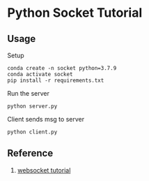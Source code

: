 # Python Socket Tutorial

## Usage
Setup
```
conda create -n socket python=3.7.9
conda activate socket
pip install -r requirements.txt
```

Run the server
```
python server.py
```

Client sends msg to server
```
python client.py
```

## Reference
1. [websocket tutorial](https://www.youtube.com/watch?v=-njsRb8Tn70)
